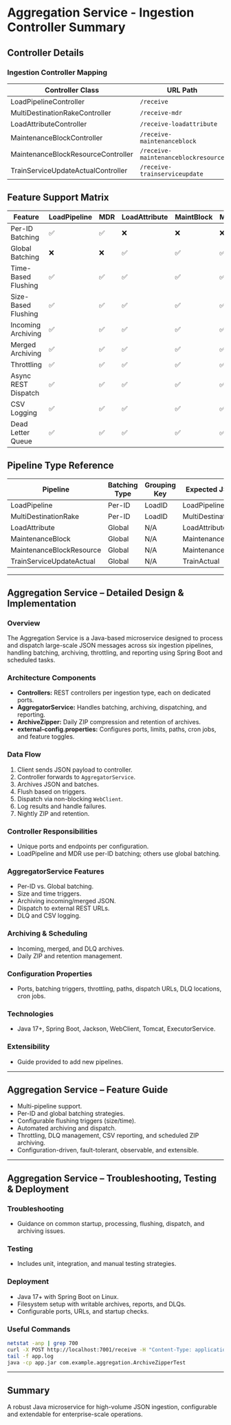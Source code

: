 # Aggregation Service - Ingestion Controller Summary

## Controller Details

### Ingestion Controller Mapping

| Controller Class                     | URL Path                           | Port Config Key                      | JSON Key                 | AggregatorService Method      |
|--------------------------------------|------------------------------------|--------------------------------------|--------------------------|-------------------------------|
| LoadPipelineController               | `/receive`                         | `loadpipeline.server.port`           | LoadPipeline             | processLoadPipeline           |
| MultiDestinationRakeController       | `/receive-mdr`                     | `mdr.server.port`                    | MultiDestinationRake     | processMdr                    |
| LoadAttributeController              | `/receive-loadattribute`           | `loadattribute.server.port`          | LoadAttribute            | processLoadAttribute          |
| MaintenanceBlockController           | `/receive-maintenanceblock`        | `maintenanceblock.server.port`       | MaintenanceBlock         | processMaintenanceBlock       |
| MaintenanceBlockResourceController   | `/receive-maintenanceblockresource`| `maintenanceblockresource.server.port`| MaintenanceBlockResource | processMaintenanceBlockResource|
| TrainServiceUpdateActualController   | `/receive-trainserviceupdate`      | `trainserviceupdate.server.port`     | TrainActual              | processTrainServiceUpdate     |

## Feature Support Matrix

| Feature                | LoadPipeline | MDR | LoadAttribute | MaintBlock | MaintBlockRes | TrainActual |
|------------------------|--------------|-----|---------------|------------|---------------|-------------|
| Per-ID Batching        | ✅            | ✅  | ❌            | ❌         | ❌           | ❌         |
| Global Batching        | ❌            | ❌  | ✅            | ✅         | ✅           | ✅         |
| Time-Based Flushing    | ✅            | ✅  | ✅            | ✅         | ✅           | ✅         |
| Size-Based Flushing    | ✅            | ✅  | ✅            | ✅         | ✅           | ✅         |
| Incoming Archiving     | ✅            | ✅  | ✅            | ✅         | ✅           | ✅         |
| Merged Archiving       | ✅            | ✅  | ✅            | ✅         | ✅           | ✅         |
| Throttling             | ✅            | ✅  | ✅            | ✅         | ✅           | ✅         |
| Async REST Dispatch    | ✅            | ✅  | ✅            | ✅         | ✅           | ✅         |
| CSV Logging            | ✅            | ✅  | ✅            | ✅         | ✅           | ✅         |
| Dead Letter Queue      | ✅            | ✅  | ✅            | ✅         | ✅           | ✅         |

## Pipeline Type Reference

| Pipeline                     | Batching Type | Grouping Key | Expected JSON Root Key |
|------------------------------|---------------|--------------|------------------------|
| LoadPipeline                 | Per-ID        | LoadID       | LoadPipeline           |
| MultiDestinationRake         | Per-ID        | LoadID       | MultiDestinationRake   |
| LoadAttribute                | Global        | N/A          | LoadAttribute          |
| MaintenanceBlock             | Global        | N/A          | MaintenanceBlock       |
| MaintenanceBlockResource     | Global        | N/A          | MaintenanceBlockResource|
| TrainServiceUpdateActual     | Global        | N/A          | TrainActual            |

---

## Aggregation Service – Detailed Design & Implementation

### Overview

The Aggregation Service is a Java-based microservice designed to process and dispatch large-scale JSON messages across six ingestion pipelines, handling batching, archiving, throttling, and reporting using Spring Boot and scheduled tasks.

### Architecture Components
- **Controllers:** REST controllers per ingestion type, each on dedicated ports.
- **AggregatorService:** Handles batching, archiving, dispatching, and reporting.
- **ArchiveZipper:** Daily ZIP compression and retention of archives.
- **external-config.properties:** Configures ports, limits, paths, cron jobs, and feature toggles.

### Data Flow
1. Client sends JSON payload to controller.
2. Controller forwards to `AggregatorService`.
3. Archives JSON and batches.
4. Flush based on triggers.
5. Dispatch via non-blocking `WebClient`.
6. Log results and handle failures.
7. Nightly ZIP and retention.

### Controller Responsibilities
- Unique ports and endpoints per configuration.
- LoadPipeline and MDR use per-ID batching; others use global batching.

### AggregatorService Features
- Per-ID vs. Global batching.
- Size and time triggers.
- Archiving incoming/merged JSON.
- Dispatch to external REST URLs.
- DLQ and CSV logging.

### Archiving & Scheduling
- Incoming, merged, and DLQ archives.
- Daily ZIP and retention management.

### Configuration Properties
- Ports, batching triggers, throttling, paths, dispatch URLs, DLQ locations, cron jobs.

### Technologies
- Java 17+, Spring Boot, Jackson, WebClient, Tomcat, ExecutorService.

### Extensibility
- Guide provided to add new pipelines.

---

## Aggregation Service – Feature Guide
- Multi-pipeline support.
- Per-ID and global batching strategies.
- Configurable flushing triggers (size/time).
- Automated archiving and dispatch.
- Throttling, DLQ management, CSV reporting, and scheduled ZIP archiving.
- Configuration-driven, fault-tolerant, observable, and extensible.

---

## Aggregation Service – Troubleshooting, Testing & Deployment

### Troubleshooting
- Guidance on common startup, processing, flushing, dispatch, and archiving issues.

### Testing
- Includes unit, integration, and manual testing strategies.

### Deployment
- Java 17+ with Spring Boot on Linux.
- Filesystem setup with writable archives, reports, and DLQs.
- Configurable ports, URLs, and startup checks.

### Useful Commands
```bash
netstat -anp | grep 700
curl -X POST http://localhost:7001/receive -H "Content-Type: application/json" -d @sample-loadpipeline.json
tail -f app.log
java -cp app.jar com.example.aggregation.ArchiveZipperTest
```

---

## Summary
A robust Java microservice for high-volume JSON ingestion, configurable and extendable for enterprise-scale operations.
